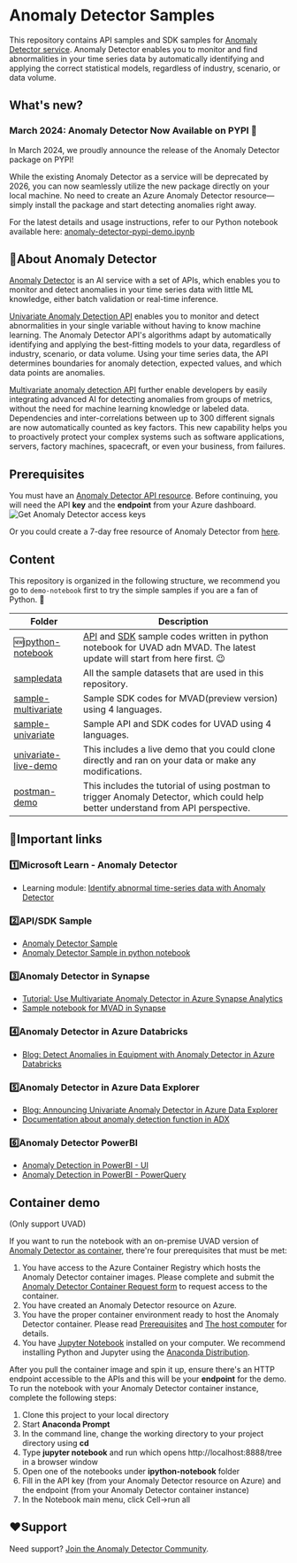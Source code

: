 # Anomaly Detector Samples

This repository contains API samples and SDK samples for [Anomaly Detector service](https://aka.ms/anomalydetector). Anomaly Detector enables you to monitor and find abnormalities in your time series data by automatically identifying and applying the correct statistical models, regardless of industry, scenario, or data volume.

## What's new?

### March 2024: Anomaly Detector Now Available on PYPI 🎉

In March 2024, we proudly announce the release of the Anomaly Detector package on PYPI! 

While the existing Anomaly Detector as a service will be deprecated by 2026, you can now seamlessly utilize the new package directly on your local machine. No need to create an Azure Anomaly Detector resource—simply install the package and start detecting anomalies right away.

For the latest details and usage instructions, refer to our Python notebook available here: [anomaly-detector-pypi-demo.ipynb](anomaly-detector-pypi-demo.ipynb)

## 👋About Anomaly Detector
[Anomaly Detector](https://learn.microsoft.com/en-us/azure/cognitive-services/anomaly-detector/overview) is an AI service with a set of APIs, which enables you to monitor and detect anomalies in your time series data with little ML knowledge, either batch validation or real-time inference.

[Univariate Anomaly Detection API](https://learn.microsoft.com/en-us/azure/cognitive-services/anomaly-detector/how-to/identify-anomalies) enables you to monitor and detect abnormalities in your single variable without having to know machine learning. The Anomaly Detector API's algorithms adapt by automatically identifying and applying the best-fitting models to your data, regardless of industry, scenario, or data volume. Using your time series data, the API determines boundaries for anomaly detection, expected values, and which data points are anomalies.

[Multivariate anomaly detection API](https://learn.microsoft.com/en-us/azure/cognitive-services/anomaly-detector/how-to/create-resource) further enable developers by easily integrating advanced AI for detecting anomalies from groups of metrics, without the need for machine learning knowledge or labeled data. Dependencies and inter-correlations between up to 300 different signals are now automatically counted as key factors. This new capability helps you to proactively protect your complex systems such as software applications, servers, factory machines, spacecraft, or even your business, from failures.

## Prerequisites

You must have an [Anomaly Detector API resource](https://aka.ms/adnew). Before continuing, you will need the API **key** and the **endpoint** from your Azure dashboard.
   ![Get Anomaly Detector access keys](./media/cognitive-services-get-access-keys.png "Get Anomaly Detector access keys")

Or you could create a 7-day free resource of Anomaly Detector from [here](https://azure.microsoft.com/en-us/try/cognitive-services/my-apis/).

## Content

This repository is organized in the following structure, we recommend you go to `demo-notebook` first to try the simple samples if you are a fan of Python. 🤗

| Folder | Description |
|-------------|-------------|
| 🆕[ipython-notebook](/ipython-notebook/)      | [API](/ipython-notebook/API%20Sample/) and [SDK](/ipython-notebook/SDK%20Sample/) sample codes written in python notebook for UVAD adn MVAD. The latest update will start from here first. 😉 |
| [sampledata](/sampledata/) | All the sample datasets that are used in this repository. |
| [sample-multivariate](/samples-multivariate/)       | Sample SDK codes for MVAD(preview version) using 4 languages.  |
| [sample-univariate](/samples-univariate/)       | Sample API and SDK codes for UVAD using 4 languages. |
| [univariate-live-demo](/univariate-live-demo/)| This includes a live demo that you could clone directly and ran on your data or make any modifications.  |
| [postman-demo](/postman-demo/)  |  This includes the tutorial of using postman to trigger Anomaly Detector, which could help better understand from API perspective.  |

## 🔗Important links

### 1️⃣Microsoft Learn - Anomaly Detector

- Learning module: [Identify abnormal time-series data with Anomaly Detector](https://learn.microsoft.com/en-us/training/modules/identify-abnormal-time-series-data-anomaly-detector/?WT.mc_id=data-12171-ruyakubu)

### 2️⃣API/SDK Sample

- [Anomaly Detector Sample](https://github.com/Azure-Samples/AnomalyDetector)
- [Anomaly Detector Sample in python notebook](https://github.com/Azure-Samples/AnomalyDetector/tree/master/ipython-notebook)

### 3️⃣Anomaly Detector in Synapse

- [Tutorial: Use Multivariate Anomaly Detector in Azure Synapse Analytics](https://learn.microsoft.com/en-us/azure/cognitive-services/anomaly-detector/tutorials/multivariate-anomaly-detection-synapse)
- [Sample notebook for MVAD in Synapse](https://github.com/jr-MS/MVAD-in-Synapse)

### 4️⃣Anomaly Detector in Azure Databricks

- [Blog: Detect Anomalies in Equipment with Anomaly Detector in Azure Databricks](https://techcommunity.microsoft.com/t5/ai-cognitive-services-blog/detect-anomalies-in-equipment-with-anomaly-detector-in-azure/ba-p/3390688)

### 5️⃣Anomaly Detector in Azure Data Explorer

- [Blog: Announcing Univariate Anomaly Detector in Azure Data Explorer](https://techcommunity.microsoft.com/t5/ai-applied-ai-blog/announcing-univariate-anomaly-detector-in-azure-data-explorer/ba-p/3285400)
- [Documentation about anomaly detection function in ADX](https://learn.microsoft.com/en-us/azure/data-explorer/kusto/functions-library/series-uv-anomalies-fl?tabs=adhoc)

### 6️⃣Anomaly Detector PowerBI

- [Anomaly Detection in PowerBI - UI](https://learn.microsoft.com/en-us/power-bi/visuals/power-bi-visualization-anomaly-detection)
- [Anomaly Detection in PowerBI - PowerQuery](https://learn.microsoft.com/en-us/azure/cognitive-services/anomaly-detector/tutorials/batch-anomaly-detection-powerbi)

## Container demo

(Only support UVAD)

If you want to run the notebook with an on-premise UVAD version of [Anomaly Detector as container](https://aka.ms/adcontainerdocs), there're four prerequisites that must be met:

1. You have access to the Azure Container Registry which hosts the Anomaly Detector container images. Please complete and submit the [Anomaly Detector Container Request form](https://aka.ms/adcontainer) to request access to the container.
1. You have created an Anomaly Detector resource on Azure.
1. You have the proper container environment ready to host the Anomaly Detector container. Please read [Prerequisites](https://docs.microsoft.com/en-us/azure/cognitive-services/anomaly-detector/anomaly-detector-container-howto#prerequisites) and [The host computer](https://docs.microsoft.com/en-us/azure/cognitive-services/anomaly-detector/anomaly-detector-container-howto#the-host-computer) for details.
1. You have [Jupyter Notebook](https://jupyter.org/install.html) installed on your computer. We recommend installing Python and Jupyter using the [Anaconda Distribution](https://www.anaconda.com/downloads).

After you pull the container image and spin it up, ensure there's an HTTP endpoint accessible to the APIs and this will be your **endpoint** for the demo.
To run the notebook with your Anomaly Detector container instance, complete the following steps:

1. Clone this project to your local directory
1. Start **Anaconda Prompt**
1. In the command line, change the working directory to your project directory using **cd**
1. Type **jupyter notebook** and run which opens http://localhost:8888/tree in a browser window
1. Open one of the notebooks under **ipython-notebook** folder
1. Fill in the API key (from your Anomaly Detector resource on Azure) and the endpoint (from your Anomaly Detector container instance)
1. In the Notebook main menu, click Cell->run all


## ❤️Support
Need support? [Join the Anomaly Detector Community](https://forms.office.com/pages/responsepage.aspx?id=v4j5cvGGr0GRqy180BHbR2Ci-wb6-iNDoBoNxrnEk9VURjNXUU1VREpOT0U1UEdURkc0OVRLSkZBNC4u).
